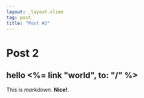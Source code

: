 ```yaml
---
layout: _layout.slime
tag: post
title: "Post #2"
---
```


# Post 2

## hello <%= link "world", to: "/" %>

This is _markdown_. **Nice!**.
